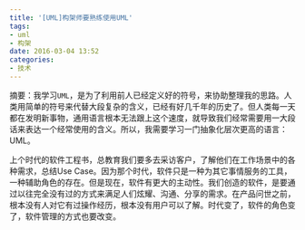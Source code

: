 ```yaml
---
title: '[UML]构架师要熟练使用UML'
tags: 
- uml 
- 构架
date: 2016-03-04 13:52
categories: 
- 技术
---
```


摘要：我学习`UML`，是为了利用前人已经定义好的符号，来协助整理我的思路。人类用简单的符号来代替大段复杂的含义，已经有好几千年的历史了。但人类每一天都在发明新事物，通用语言根本无法跟上这个速度，就导致我们经常需要用一大段话来表达一个经常使用的含义。所以，我需要学习一门抽象化层次更高的语言：UML。



上个时代的软件工程书，总教育我们要多去采访客户，了解他们在工作场景中的各种需求，总结Use Case。因为那个时代，软件只是一种为其它事情服务的工具，一种辅助角色的存在。但是现在，软件有更大的主动性。我们创造的软件，是要通过以往完全没有过的方式来满足人们炫耀、沟通、分享的需求。在产品问世之前，根本没有人对它有过操作经历，根本没有用户可以了解。时代变了，软件的角色变了，软件管理的方式也要改变。




